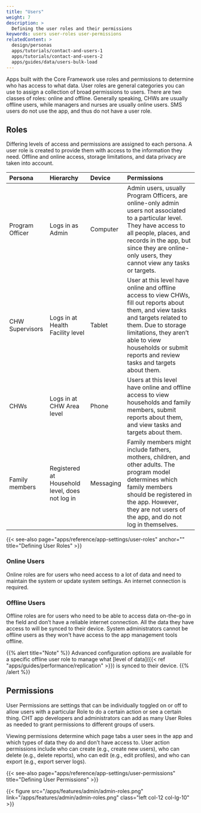 ```yaml
---
title: "Users"
weight: 7
description: >
  Defining the user roles and their permissions
keywords: users user-roles user-permissions
relatedContent: >
  design/personas
  apps/tutorials/contact-and-users-1
  apps/tutorials/contact-and-users-2
  apps/guides/data/users-bulk-load
---
```


Apps built with the Core Framework use roles and permissions to determine who has access to what data. User roles are general categories you can use to assign a collection of broad permissions to users. There are two classes of roles: online and offline. Generally speaking, CHWs are usually offline users, while managers and nurses are usually online users. SMS users do not use the app, and thus do not have a user role.

## Roles

Differing levels of access and permissions are assigned to each persona. A user role is created to provide them with access to the information they need. Offline and online access, storage limitations, and data privacy are taken into account.

| Persona         | Hierarchy                                      | Device    | Permissions                                                                                                                                                                                                                                              |
| :-------------- | :--------------------------------------------- | :-------- | :------------------------------------------------------------------------------------------------------------------------------------------------------------------------------------------------------------------------------------------------------- |
| Program Officer | Logs in as Admin                               | Computer  | Admin users, usually Program Officers, are online-only admin users not associated to a particular level. They have access to all people, places, and records in the app, but since they are online-only users, they cannot view any tasks or targets.    |
| CHW Supervisors | Logs in at Health Facility level               | Tablet    | User at this level have online and offline access to view CHWs, fill out reports about them, and view tasks and targets related to them. Due to storage limitations, they aren’t able to view households or submit reports and review tasks and targets about them. |
| CHWs            | Logs in at CHW Area level                      | Phone     | Users at this level have online and offline access to view households and family members, submit reports about them, and view tasks and targets about them.                                                                                                         |
| Family members  | Registered at Household level, does not log in | Messaging | Family members might include fathers, mothers, children, and other adults. The program model determines which family members should be registered in the app. However, they are not users of the app, and do not log in themselves.                      |

{{< see-also page="apps/reference/app-settings/user-roles" anchor="" title="Defining User Roles" >}}

### Online Users

Online roles are for users who need access to a lot of data and need to maintain the system or update system settings. An internet connection is required.

### Offline Users

Offline roles are for users who need to be able to access data on-the-go in the field and don’t have a reliable internet connection. All the data they have access to will be synced to their device. System administrators cannot be offline users as they won't have access to the app management tools offline.

{{% alert title="Note" %}} Advanced configuration options are available for a specific offline user role to manage what [level of data]({{< ref "apps/guides/performance/replication" >}}) is synced to their device. {{% /alert %}}

## Permissions

User Permissions are settings that can be individually toggled on or off to allow users with a particular Role to do a certain action or see a certain thing. CHT app developers and administrators can add as many User Roles as needed to grant permissions to different groups of users.

Viewing permissions determine which page tabs a user sees in the app and which types of data they do and don’t have access to. User action permissions include who can create (e.g., create new users), who can delete (e.g., delete reports), who can edit (e.g., edit profiles), and who can export (e.g., export server logs).

{{< see-also page="apps/reference/app-settings/user-permissions" title="Defining User Permissions" >}}

{{< figure src="/apps/features/admin/admin-roles.png" link="/apps/features/admin/admin-roles.png" class="left col-12 col-lg-10" >}}